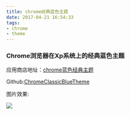 ```yaml
---
title: chrome经典蓝色主题
date: 2017-04-21 16:54:33
tags:
- chrome
- theme
---
```

### Chrome浏览器在Xp系统上的经典蓝色主题

应用商店地址：[chrome蓝色经典主题](https://chrome.google.com/webstore/detail/default-blue-theme/fiofpkllbibbpfigiafejadpekddaoic)

Github:[ChromeClassicBlueTheme](https://github.com/wuzhizhe/ChromeClassicBlueTheme)

图片效果:

![](/images/chrome-theme/example.png)